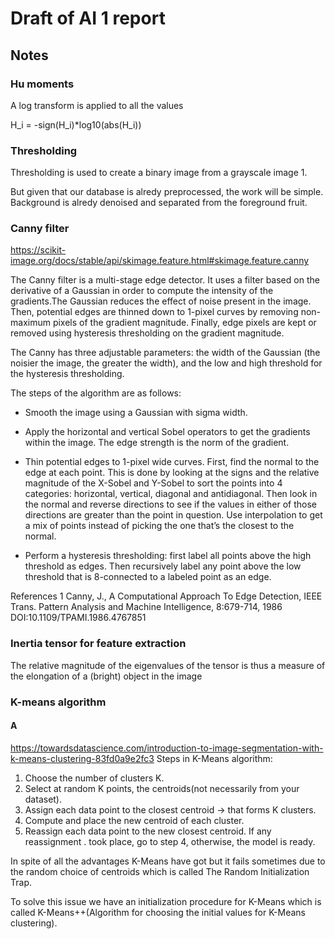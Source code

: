 # Draft of AI 1 report

## Notes


### Hu moments

A log transform is applied to all the values

H_i = -sign(H_i)*log10(abs(H_i))


### Thresholding
Thresholding is used to create a binary image from a grayscale image 1.

But given that our database is alredy preprocessed, the work will be simple. Background is alredy denoised and separated from the foreground fruit.

### Canny filter

https://scikit-image.org/docs/stable/api/skimage.feature.html#skimage.feature.canny

The Canny filter is a multi-stage edge detector. It uses a filter based on the derivative of a Gaussian in order to compute the intensity of the gradients.The Gaussian reduces the effect of noise present in the image. Then, potential edges are thinned down to 1-pixel curves by removing non-maximum pixels of the gradient magnitude. Finally, edge pixels are kept or removed using hysteresis thresholding on the gradient magnitude.

The Canny has three adjustable parameters: the width of the Gaussian (the noisier the image, the greater the width), and the low and high threshold for the hysteresis thresholding.

The steps of the algorithm are as follows:

- Smooth the image using a Gaussian with sigma width.

- Apply the horizontal and vertical Sobel operators to get the gradients within the image. The edge strength is the norm of the gradient.

- Thin potential edges to 1-pixel wide curves. First, find the normal to the edge at each point. This is done by looking at the signs and the relative magnitude of the X-Sobel and Y-Sobel to sort the points into 4 categories: horizontal, vertical, diagonal and antidiagonal. Then look in the normal and reverse directions to see if the values in either of those directions are greater than the point in question. Use interpolation to get a mix of points instead of picking the one that’s the closest to the normal.

- Perform a hysteresis thresholding: first label all points above the high threshold as edges. Then recursively label any point above the low threshold that is 8-connected to a labeled point as an edge.

References
1 Canny, J., A Computational Approach To Edge Detection, IEEE Trans. Pattern Analysis and Machine Intelligence, 8:679-714, 1986 DOI:10.1109/TPAMI.1986.4767851 

### Inertia tensor for feature extraction

The relative magnitude of the eigenvalues of the tensor is thus a measure of the elongation of a (bright) object in the image

### K-means algorithm

#### A
https://towardsdatascience.com/introduction-to-image-segmentation-with-k-means-clustering-83fd0a9e2fc3
Steps in K-Means algorithm:
1. Choose the number of clusters K.
2. Select at random K points, the centroids(not necessarily from your dataset).
3. Assign each data point to the closest centroid → that forms K clusters.
4. Compute and place the new centroid of each cluster.
5. Reassign each data point to the new closest centroid. If any reassignment . took place, go to step 4, otherwise, the model is ready.


In spite of all the advantages K-Means have got but it fails sometimes due to the random choice of centroids which is called The Random Initialization Trap.

To solve this issue we have an initialization procedure for K-Means which is called K-Means++(Algorithm for choosing the initial values for K-Means clustering).

